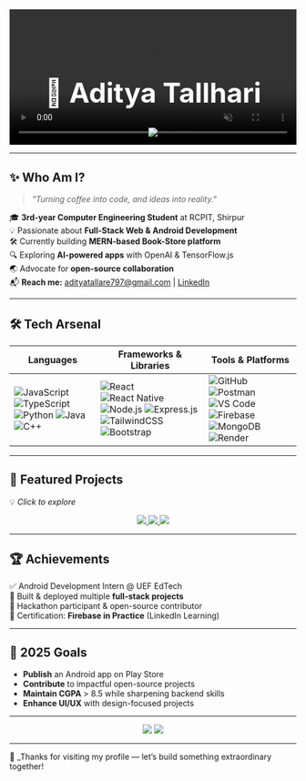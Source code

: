 <!-- Profile Header -->
<div align="center" style="position: relative; overflow: hidden;">
  <video autoplay muted loop playsinline style="width: 100%; position: absolute; z-index: -1; object-fit: cover; top: 0; left: 0; height: 100%;">
    <source src="https://assets.mixkit.co/videos/preview/mixkit-coding-close-up-1553-large.mp4" type="video/mp4">
  </video>
  
  <!-- Glitch/Typing Effect -->
  <h1 style="color: white; padding-top: 50px; font-size: 3rem; font-weight: bold;">🚀 Aditya Tallhari</h1>
  <p>
    <img src="https://readme-typing-svg.herokuapp.com?font=Fira+Code&size=22&pause=1000&color=00F7FF&center=true&vCenter=true&width=600&lines=Full+Stack+Developer;Android+App+Developer;AI+Experimenter;Open+Source+Contributor;Tech+Explorer+%7C+Lifelong+Learner" />
  </p>
</div>

---

## ✨ Who Am I?
> _"Turning coffee into code, and ideas into reality."_  

🎓 **3rd-year Computer Engineering Student** at RCPIT, Shirpur  
💡 Passionate about **Full-Stack Web & Android Development**  
🛠 Currently building **MERN-based Book-Store platform**  
🔍 Exploring **AI-powered apps** with OpenAI & TensorFlow.js  
🌏 Advocate for **open-source collaboration**  
📬 **Reach me:** adityatallare797@gmail.com | [LinkedIn](https://www.linkedin.com/in/aditya-tallhari-005926284/)

---

## 🛠 Tech Arsenal

| **Languages** | **Frameworks & Libraries** | **Tools & Platforms** |
|--------------|----------------|----------------|
| ![JavaScript](https://img.shields.io/badge/-JavaScript-F7DF1E?logo=javascript&logoColor=000) ![TypeScript](https://img.shields.io/badge/-TypeScript-3178C6?logo=typescript&logoColor=fff) ![Python](https://img.shields.io/badge/-Python-3776AB?logo=python&logoColor=fff) ![Java](https://img.shields.io/badge/-Java-ED8B00?logo=java&logoColor=fff) ![C++](https://img.shields.io/badge/-C++-00599C?logo=cplusplus&logoColor=fff) | ![React](https://img.shields.io/badge/-React-20232A?logo=react&logoColor=61DAFB) ![React Native](https://img.shields.io/badge/-React_Native-20232A?logo=react&logoColor=61DAFB) ![Node.js](https://img.shields.io/badge/-Node.js-43853D?logo=node.js&logoColor=fff) ![Express.js](https://img.shields.io/badge/-Express.js-404D59?logo=express) ![TailwindCSS](https://img.shields.io/badge/-TailwindCSS-38B2AC?logo=tailwind-css&logoColor=fff) ![Bootstrap](https://img.shields.io/badge/-Bootstrap-7952B3?logo=bootstrap&logoColor=fff) | ![GitHub](https://img.shields.io/badge/-GitHub-181717?logo=github) ![Postman](https://img.shields.io/badge/-Postman-FF6C37?logo=postman&logoColor=fff) ![VS Code](https://img.shields.io/badge/-VS_Code-007ACC?logo=visual-studio-code&logoColor=fff) ![Firebase](https://img.shields.io/badge/-Firebase-FFCA28?logo=firebase&logoColor=000) ![MongoDB](https://img.shields.io/badge/-MongoDB-4EA94B?logo=mongodb&logoColor=fff) ![Render](https://img.shields.io/badge/-Render-46E3B7?logo=render&logoColor=000) |

---

## 🚀 Featured Projects
💡 _Click to explore_  
<p align="center">
  <a href="https://github.com/Aditya-tallhari/eco-connect">
    <img src="https://github-readme-stats.vercel.app/api/pin/?username=Aditya-tallhari&repo=eco-connect&theme=tokyonight" />
  </a>
  <a href="https://github.com/Aditya-tallhari/AI-Powered-Sign-Language-Translator">
    <img src="https://github-readme-stats.vercel.app/api/pin/?username=Aditya-tallhari&repo=AI-Powered-Sign-Language-Translator&theme=tokyonight" />
  </a>
  <a href="https://github.com/Aditya-tallhari/Aditya-Portfolio">
    <img src="https://github-readme-stats.vercel.app/api/pin/?username=Aditya-tallhari&repo=Aditya-Portfolio&theme=tokyonight" />
  </a>
</p>

---

## 🏆 Achievements
✅ Android Development Intern @ UEF EdTech  
🚀 Built & deployed multiple **full-stack projects**  
🏅 Hackathon participant & open-source contributor  
📜 Certification: **Firebase in Practice** (LinkedIn Learning)

---

## 🎯 2025 Goals
- **Publish** an Android app on Play Store  
- **Contribute** to impactful open-source projects  
- **Maintain CGPA** > 8.5 while sharpening backend skills  
- **Enhance UI/UX** with design-focused projects  

---

<p align="center">
  <img src="https://github-readme-stats.vercel.app/api?username=Aditya-tallhari&show_icons=true&theme=tokyonight" />
  <img src="https://github-readme-streak-stats.herokuapp.com/?user=Aditya-tallhari&theme=tokyonight" />
</p>

---

💬 _Thanks for visiting my profile — let’s build something extraordinary together!
